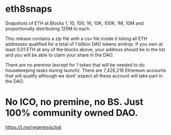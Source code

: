 # eth8snaps
Snapshots of ETH at Blocks 1, 10, 100, 1K, 10K, 100K, 1M, 10M and proportionally distributing 125M to each.

This release contains a zip file with a csv file inside it listing all ETH addresses qualified for a total of 1 billion DAO tokens airdrop.
If you own at least 0.01 ETH at any of the blocks above, your address should be in the list and you will be able to claim your share in the DAO.

There are no premine (except for 1 token that will be needed to do housekeeping tasks during launch).
There are 7,426,219 Ethereum accounts that will qualify although we dont' expect all these account will take part in the DAO.

# No ICO, no premine, no BS. Just 100% community owned DAO.

https://t.me/regenesischat
